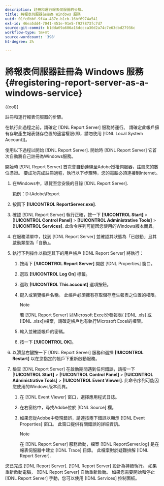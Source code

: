```yaml
---
description: 註冊和運行報表伺服器的步驟。
title: 將報表伺服器註冊為 Windows 服務
uuid: 01fc0bbf-9f4a-487e-b1cb-16bf6974a541
exl-id: 46ea5dd4-7041-451e-91e5-f927873fc7d7
source-git-commit: b1dda69a606a16dccca30d2a74c7e63dbd27936c
workflow-type: tm+mt
source-wordcount: '398'
ht-degree: 3%

---
```


# 將報表伺服器註冊為 Windows 服務{#registering-report-server-as-a-windows-service}

{{eol}}

註冊和運行報表伺服器的步驟。

在執行此過程之前，請確定 [!DNL Report Server] 服務將運行。 請確定此帳戶擁有存取產生報表儲存位置的適當權限(即，請勿使用 [!DNL Local System Account])。

使用以下過程以開始 [!DNL Report Server]. 開始時 [!DNL Report Server] 它首次自動將自己註冊為Windows服務。

開始時 [!DNL Report Server] 首次會自動連線至Adobe授權伺服器，註冊您的數位憑證。 要成功完成註冊過程，執行以下步驟時，您的電腦必須連接到Internet。

1. 在Windows中，導覽至您安裝的目錄 [!DNL Report Server].

   範例：D:\Adobe\Report

1. 按兩下 **[!UICONTROL ReportServer.exe]**.
1. 確認 [!DNL Report Server] 執行正確，按一下 **[!UICONTROL Start]** > **[!UICONTROL Control Panel]** > **[!UICONTROL Administrative Tools]** > **[!UICONTROL Services]**. 此命令序列可能因您使用的Windows版本而異。
1. 在服務清單中，找到 [!DNL Report Server] 並確認其狀態為「已啟動」且其啟動類型為「自動」。
1. 執行下列操作以指定其下的用戶帳戶 [!DNL Report Server] 將執行：

   1. 按兩下 **[!UICONTROL Report Server]** 開啟 [!DNL Properties] 窗口。

   1. 選取 **[!UICONTROL Log On]** 標籤。
   1. 選取 **[!UICONTROL This account]** 選項按鈕。
   1. 鍵入或瀏覽帳戶名稱。 此帳戶必須擁有存取儲存產生報表之位置的權限。

      >[!NOTE]
      >
      >若 [!DNL Report Server] 以Microsoft Excel分發報表( [!DNL .xls] 或 [!DNL .xlsx])檔案，請確定帳戶也有執行Microsoft Excel的權限。

   1. 輸入並確認帳戶的密碼。
   1. 按一下 **[!UICONTROL OK]**。

1. 以滑鼠右鍵按一下 [!DNL Report Server] 服務和選擇 **[!UICONTROL Restart]** 以在您指定的帳戶下重新啟動服務。
1. 檢查 [!DNL Report Server] 在啟動期間遇到任何錯誤，請按一下 **[!UICONTROL Start]** > **[!UICONTROL Control Panel]** > **[!UICONTROL Administrative Tools]** > **[!UICONTROL Event Viewer]**. 此命令序列可能因您使用的Windows版本而異。

   1. 在 [!DNL Event Viewer] 窗口，選擇應用程式日誌。
   1. 在右窗格中，尋找Adobe位於 [!DNL Source] 欄。
   1. 如果您從Adobe中發現錯誤，請連按兩下錯誤以顯示 [!DNL Event Properties] 窗口。 此窗口提供有關錯誤的詳細資訊。

      >[!NOTE]
      >
      >在 [!DNL Report Server] 服務啟動，檔案 [!DNL ReportServer.log] 是在報表伺服器中建立 [!DNL Trace] 目錄。 此檔案對於疑難排解 [!DNL Report Server].

您已完成 [!DNL Report Server]. [!DNL Report Server] 設計為持續執行。 如果重新啟動電腦， [!DNL Report Server] 自動重新啟動。 如果您需要開始和停止 [!DNL Report Server] 手動，您可以使用 [!DNL Services] 控制面板。
